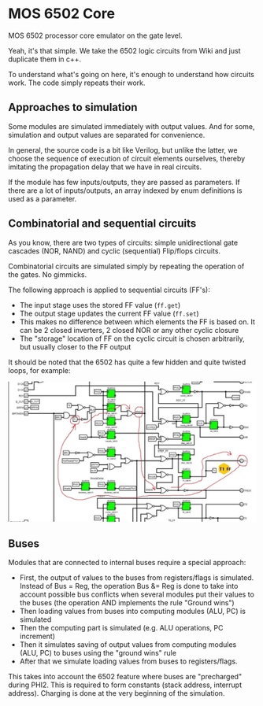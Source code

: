 # MOS 6502 Core

MOS 6502 processor core emulator on the gate level.

Yeah, it's that simple. We take the 6502 logic circuits from Wiki and just duplicate them in c++.

To understand what's going on here, it's enough to understand how circuits work. The code simply repeats their work.

## Approaches to simulation

Some modules are simulated immediately with output values. And for some, simulation and output values are separated for convenience.

In general, the source code is a bit like Verilog, but unlike the latter, we choose the sequence of execution of circuit elements ourselves,
thereby imitating the propagation delay that we have in real circuits.

If the module has few inputs/outputs, they are passed as parameters. If there are a lot of inputs/outputs, an array indexed by enum definitions is used as a parameter.

## Combinatorial and sequential circuits

As you know, there are two types of circuits: simple unidirectional gate cascades (NOR, NAND) and cyclic (sequential) Flip/flops circuits.

Combinatorial circuits are simulated simply by repeating the operation of the gates. No gimmicks.

The following approach is applied to sequential circuits (FF's):
- The input stage uses the stored FF value (`ff.get`)
- The output stage updates the current FF value (`ff.set`)
- This makes no difference between which elements the FF is based on. It can be 2 closed inverters, 2 closed NOR or any other cyclic closure
- The "storage" location of FF on the cyclic circuit is chosen arbitrarily, but usually closer to the FF output

It should be noted that the 6502 has quite a few hidden and quite twisted loops, for example:

![t1_ff](/BreakingNESWiki/imgstore/6502/t1_ff.jpg)

## Buses

Modules that are connected to internal buses require a special approach:
- First, the output of values to the buses from registers/flags is simulated. Instead of Bus = Reg, the operation Bus &= Reg is done to take into account possible bus conflicts when several modules put their values to the buses (the operation AND implements the rule "Ground wins")
- Then loading values from buses into computing modules (ALU, PC) is simulated
- Then the computing part is simulated (e.g. ALU operations, PC increment)
- Then it simulates saving of output values from computing modules (ALU, PC) to buses using the "ground wins" rule
- After that we simulate loading values from buses to registers/flags.

This takes into account the 6502 feature where buses are "precharged" during PHI2. This is required to form constants (stack address, interrupt address). Charging is done at the very beginning of the simulation.

